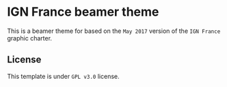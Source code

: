# IGN France beamer theme

This is a beamer theme for based on the `May 2017` version of the `IGN France` graphic charter.

## License

This template is under `GPL v3.0` license.
